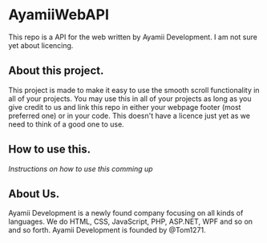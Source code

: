 AyamiiWebAPI
============

This repo is a API for the web written by Ayamii Development. I am not sure yet about licencing.

About this project.
------------------
This project is made to make it easy to use the smooth scroll functionality in all of your projects. 
You may use this in all of your projects as long as you give credit to us and link this repo in either your webpage footer (most preferred one)
or in your code. This doesn't have a licence just yet as we need to think of a good one to use.

How to use this.
----------------
 
_Instructions on how to use this comming up_


 About Us.
-----------
Ayamii Development is a newly found company focusing on all kinds of languages.
We do HTML, CSS, JavaScript, PHP, ASP.NET, WPF and so on and so forth.
Ayamii Development is founded by @Tom1271.


